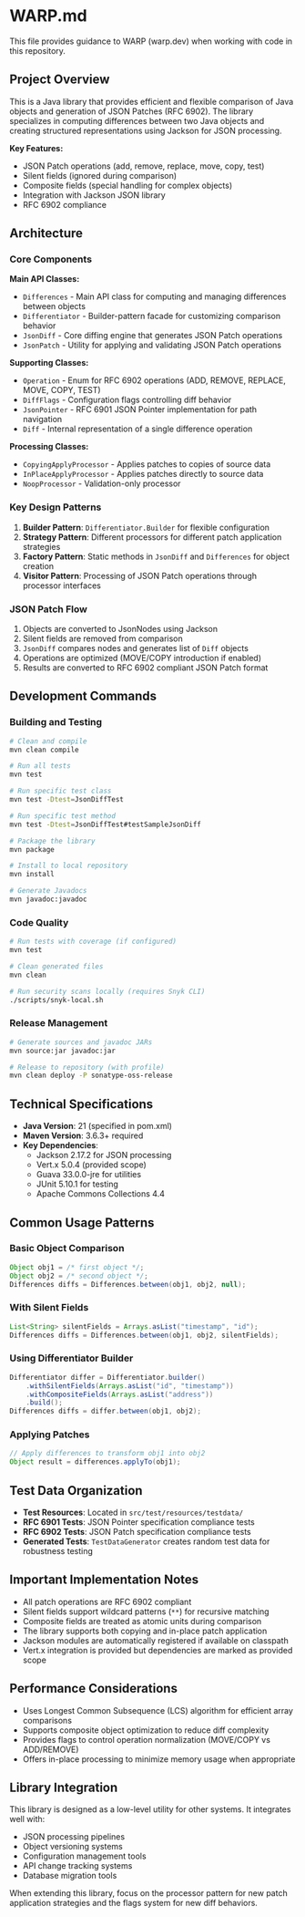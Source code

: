# WARP.md

This file provides guidance to WARP (warp.dev) when working with code in this repository.

## Project Overview

This is a Java library that provides efficient and flexible comparison of Java objects and generation of JSON Patches (RFC 6902). The library specializes in computing differences between two Java objects and creating structured representations using Jackson for JSON processing.

**Key Features:**
- JSON Patch operations (add, remove, replace, move, copy, test)
- Silent fields (ignored during comparison)
- Composite fields (special handling for complex objects)
- Integration with Jackson JSON library
- RFC 6902 compliance

## Architecture

### Core Components

**Main API Classes:**
- `Differences` - Main API class for computing and managing differences between objects
- `Differentiator` - Builder-pattern facade for customizing comparison behavior
- `JsonDiff` - Core diffing engine that generates JSON Patch operations
- `JsonPatch` - Utility for applying and validating JSON Patch operations

**Supporting Classes:**
- `Operation` - Enum for RFC 6902 operations (ADD, REMOVE, REPLACE, MOVE, COPY, TEST)
- `DiffFlags` - Configuration flags controlling diff behavior 
- `JsonPointer` - RFC 6901 JSON Pointer implementation for path navigation
- `Diff` - Internal representation of a single difference operation

**Processing Classes:**
- `CopyingApplyProcessor` - Applies patches to copies of source data
- `InPlaceApplyProcessor` - Applies patches directly to source data
- `NoopProcessor` - Validation-only processor

### Key Design Patterns

1. **Builder Pattern**: `Differentiator.Builder` for flexible configuration
2. **Strategy Pattern**: Different processors for different patch application strategies  
3. **Factory Pattern**: Static methods in `JsonDiff` and `Differences` for object creation
4. **Visitor Pattern**: Processing of JSON Patch operations through processor interfaces

### JSON Patch Flow

1. Objects are converted to JsonNodes using Jackson
2. Silent fields are removed from comparison
3. `JsonDiff` compares nodes and generates list of `Diff` objects
4. Operations are optimized (MOVE/COPY introduction if enabled)
5. Results are converted to RFC 6902 compliant JSON Patch format

## Development Commands

### Building and Testing
```bash
# Clean and compile
mvn clean compile

# Run all tests
mvn test

# Run specific test class
mvn test -Dtest=JsonDiffTest

# Run specific test method
mvn test -Dtest=JsonDiffTest#testSampleJsonDiff

# Package the library
mvn package

# Install to local repository
mvn install

# Generate Javadocs
mvn javadoc:javadoc
```

### Code Quality
```bash
# Run tests with coverage (if configured)
mvn test

# Clean generated files
mvn clean

# Run security scans locally (requires Snyk CLI)
./scripts/snyk-local.sh
```

### Release Management
```bash
# Generate sources and javadoc JARs
mvn source:jar javadoc:jar

# Release to repository (with profile)
mvn clean deploy -P sonatype-oss-release
```

## Technical Specifications

- **Java Version**: 21 (specified in pom.xml)
- **Maven Version**: 3.6.3+ required
- **Key Dependencies**:
  - Jackson 2.17.2 for JSON processing
  - Vert.x 5.0.4 (provided scope)
  - Guava 33.0.0-jre for utilities
  - JUnit 5.10.1 for testing
  - Apache Commons Collections 4.4

## Common Usage Patterns

### Basic Object Comparison
```java
Object obj1 = /* first object */;
Object obj2 = /* second object */;
Differences diffs = Differences.between(obj1, obj2, null);
```

### With Silent Fields
```java
List<String> silentFields = Arrays.asList("timestamp", "id");
Differences diffs = Differences.between(obj1, obj2, silentFields);
```

### Using Differentiator Builder
```java
Differentiator differ = Differentiator.builder()
    .withSilentFields(Arrays.asList("id", "timestamp"))
    .withCompositeFields(Arrays.asList("address"))
    .build();
Differences diffs = differ.between(obj1, obj2);
```

### Applying Patches
```java
// Apply differences to transform obj1 into obj2
Object result = differences.applyTo(obj1);
```

## Test Data Organization

- **Test Resources**: Located in `src/test/resources/testdata/`
- **RFC 6901 Tests**: JSON Pointer specification compliance tests
- **RFC 6902 Tests**: JSON Patch specification compliance tests
- **Generated Tests**: `TestDataGenerator` creates random test data for robustness testing

## Important Implementation Notes

- All patch operations are RFC 6902 compliant
- Silent fields support wildcard patterns (`**`) for recursive matching
- Composite fields are treated as atomic units during comparison
- The library supports both copying and in-place patch application
- Jackson modules are automatically registered if available on classpath
- Vert.x integration is provided but dependencies are marked as provided scope

## Performance Considerations

- Uses Longest Common Subsequence (LCS) algorithm for efficient array comparisons
- Supports composite object optimization to reduce diff complexity
- Provides flags to control operation normalization (MOVE/COPY vs ADD/REMOVE)
- Offers in-place processing to minimize memory usage when appropriate

## Library Integration

This library is designed as a low-level utility for other systems. It integrates well with:
- JSON processing pipelines
- Object versioning systems  
- Configuration management tools
- API change tracking systems
- Database migration tools

When extending this library, focus on the processor pattern for new patch application strategies and the flags system for new diff behaviors.